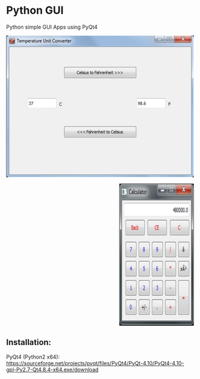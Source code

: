 # Python GUI 
Python simple GUI Apps using PyQt4

<p align="left">
  <img src="temperature_unit_converter.jpg" width=550 height=380>
 </p> 
 
 <p align="right">
  <img src="simple_calculator.jpg" width=200 height=380>
 </p> 

## Installation:

PyQt4 (Python2 x64):
https://sourceforge.net/projects/pyqt/files/PyQt4/PyQt-4.10/PyQt4-4.10-gpl-Py2.7-Qt4.8.4-x64.exe/download
